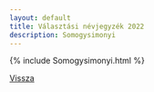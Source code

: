 ```yaml
---
layout: default
title: Választási névjegyzék 2022
description: Somogysimonyi
---
```


{% include Somogysimonyi.html %}

[Vissza](./)